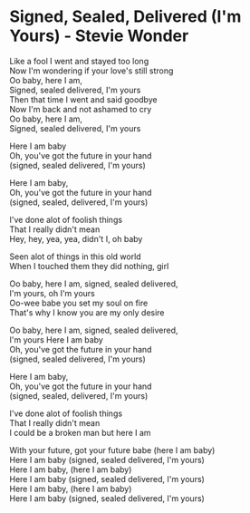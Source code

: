 # Signed, Sealed, Delivered (I'm Yours) - Stevie Wonder

Like a fool I went and stayed too long\
Now I'm wondering if your love's still strong\
Oo baby, here I am,\
Signed, sealed delivered, I'm yours\
Then that time I went and said goodbye\
Now I'm back and not ashamed to cry\
Oo baby, here I am,\
Signed, sealed delivered, I'm yours

Here I am baby\
Oh, you've got the future in your hand\
(signed, sealed delivered, I'm yours)

Here I am baby,\
Oh, you've got the future in your hand\
(signed, sealed, delivered, I'm yours)

I've done alot of foolish things\
That I really didn't mean\
Hey, hey, yea, yea, didn't I, oh baby

Seen alot of things in this old world\
When I touched them they did nothing, girl

Oo baby, here I am, signed, sealed delivered,\
I'm yours, oh I'm yours\
Oo-wee babe you set my soul on fire\
That's why I know you are my only desire

Oo baby, here I am, signed, sealed delivered,\
I'm yours Here I am baby\
Oh, you've got the future in your hand\
(signed, sealed delivered, I'm yours)

Here I am baby,\
Oh, you've got the future in your hand\
(signed, sealed, delivered, I'm yours)

I've done alot of foolish things\
That I really didn't mean\
I could be a broken man but here I am

With your future, got your future babe (here I am baby)\
Here I am baby (signed, sealed delivered, I'm yours)\
Here I am baby, (here I am baby)\
Here I am baby (signed, sealed delivered, I'm yours)\
Here I am baby, (here I am baby)\
Here I am baby (signed, sealed delivered, I'm yours)